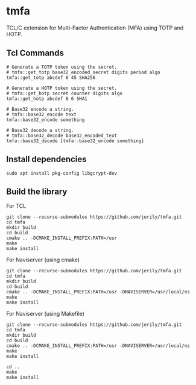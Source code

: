 # tmfa

TCL/C extension for Multi-Factor Authentication (MFA) using TOTP and HOTP.

## Tcl Commands
```
# Generate a TOTP token using the secret.
# tmfa::get_totp base32_encoded_secret digits period algo 
tmfa::get_totp abcdef 6 45 SHA256

# Generate a HOTP token using the secret.
# tmfa::get_hotp secret counter digits algo
tmfa::get_hotp abcdef 0 6 SHA1

# Base32 encode a string.
# tmfa::base32_encode text
tmfa::base32_encode something

# Base32 decode a string.
# tmfa::base32_decode base32_encoded_text
tmfa::base32_decode [tmfa::base32_encode something]
```

## Install dependencies
```
sudo apt install pkg-config libgcrypt-dev
```

## Build the library
For TCL
```
git clone --recurse-submodules https://github.com/jerily/tmfa.git
cd tmfa
mkdir build
cd build
cmake .. -DCMAKE_INSTALL_PREFIX:PATH=/usr
make
make install
```

For Naviserver (using cmake)
```
git clone --recurse-submodules https://github.com/jerily/tmfa.git
cd tmfa
mkdir build
cd build
cmake .. -DCMAKE_INSTALL_PREFIX:PATH=/usr -DNAVISERVER=/usr/local/ns
make
make install
```

For Naviserver (using Makefile)
```
git clone --recurse-submodules https://github.com/jerily/tmfa.git
cd tmfa
mkdir build
cd build
cmake .. -DCMAKE_INSTALL_PREFIX:PATH=/usr -DNAVISERVER=/usr/local/ns
make
make install

cd ..
make
make install
```